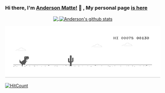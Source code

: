### Hi there, I'm [Anderson Matte!](https://www.linkedin.com/in/andersonmatte/) 👋 , My personal page [is here](https://andersonmatte.github.io/)</br>

<div align="center">

   <a href="https://github.com/andersonmatte/Xamarin.Forms.NeoControls">
      <img align="center" src="https://github-readme-stats-anuraghazra1.vercel.app/api/top-langs/?username=andersonmatte&langs_count=5" />
   </a>
   
   <a href="https://github.com/andersonmatte/Xamarin.Forms.NeoControls">
      <img align="center" src="https://github-readme-stats.anuraghazra1.vercel.app/api?username=andersonmatte&show_icons=true&line_height=27" alt="Anderson's github stats" />
   </a>
</div>

![image](https://github.com/andersonmatte/andersonmatte/blob/master/dino.gif)

[![HitCount](http://hits.dwyl.com/andersonmatte/andersonmatte.svg)](http://hits.dwyl.com/andersonmatte/andersonmatte)

